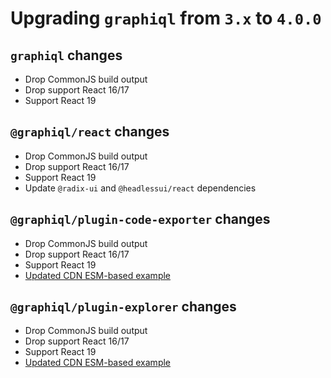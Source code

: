 # Upgrading `graphiql` from `3.x` to `4.0.0`

## `graphiql` changes

- Drop CommonJS build output
- Drop support React 16/17
- Support React 19

## `@graphiql/react` changes

- Drop CommonJS build output
- Drop support React 16/17
- Support React 19
- Update `@radix-ui` and `@headlessui/react` dependencies

## `@graphiql/plugin-code-exporter` changes

- Drop CommonJS build output
- Drop support React 16/17
- Support React 19
- [Updated CDN ESM-based example](../../packages/graphiql-plugin-code-exporter/example/index.html)

## `@graphiql/plugin-explorer` changes

- Drop CommonJS build output
- Drop support React 16/17
- Support React 19
- [Updated CDN ESM-based example](../../packages/graphiql-plugin-explorer/example/index.html)
